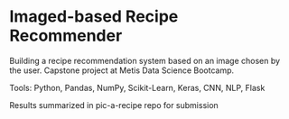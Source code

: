 # Imaged-based Recipe Recommender
Building a recipe recommendation system based on an image chosen by the user. Capstone project at Metis Data Science Bootcamp.

Tools: Python, Pandas, NumPy, Scikit-Learn, Keras, CNN, NLP, Flask

Results summarized in pic-a-recipe repo for submission
